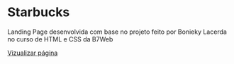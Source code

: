 # Starbucks
 
Landing Page desenvolvida com base no projeto feito por Bonieky Lacerda no curso de HTML e CSS da B7Web
 
<a href="https://aykosousa.github.io/Starbucks/" target="_blank">Vizualizar página</a>
